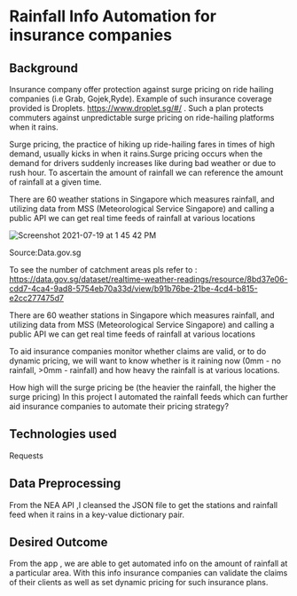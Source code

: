 # Rainfall Info Automation for insurance companies


## Background
Insurance company offer protection against surge pricing on ride hailing companies (i.e Grab, Gojek,Ryde). Example of such insurance coverage provided is Droplets. https://www.droplet.sg/#/ . Such a plan protects commuters against unpredictable surge pricing on ride-hailing platforms when it rains.

Surge pricing, the practice of hiking up ride-hailing fares in times of high demand, usually kicks in when it rains.Surge pricing occurs when the demand for drivers suddenly increases like during bad weather or due to rush hour. To ascertain the amount of rainfall we can reference the amount of rainfall at a given time.

There are 60 weather stations in Singapore which measures rainfall, and utilizing data from MSS (Meteorological Service Singapore) and calling a public API we can get real time feeds of rainfall at various locations


![Screenshot 2021-07-19 at 1 45 42 PM](https://user-images.githubusercontent.com/77420780/126109182-9d826bd6-7c71-43ec-b5c6-d6b02b685043.png)

Source:Data.gov.sg

To see the number of catchment areas pls refer to : https://data.gov.sg/dataset/realtime-weather-readings/resource/8bd37e06-cdd7-4ca4-9ad8-5754eb70a33d/view/b91b76be-21be-4cd4-b815-e2cc277475d7

There are 60 weather stations in Singapore which measures rainfall, and utilizing data from MSS (Meteorological Service Singapore) and calling a public API we can get real time feeds of rainfall at various locations

To aid insurance companies monitor whether claims are valid, or to do dynamic pricing, we will want to know whether is it raining now (0mm - no rainfall, >0mm - rainfall) and how heavy the rainfall is at various locations.

How high will the surge pricing be (the heavier the rainfall, the higher the surge pricing)
In this project I automated the rainfall feeds which can further aid insurance companies to automate their pricing strategy?

## Technologies used
Requests

## Data Preprocessing 
From the NEA API ,I cleansed the JSON file to get the stations and rainfall feed when it rains in a key-value dictionary pair.

## Desired Outcome
From the app , we are able to get automated info on the amount of rainfall at a particular area. With this info insurance companies can validate the claims of their clients as well as set dynamic pricing for such insurance plans.
